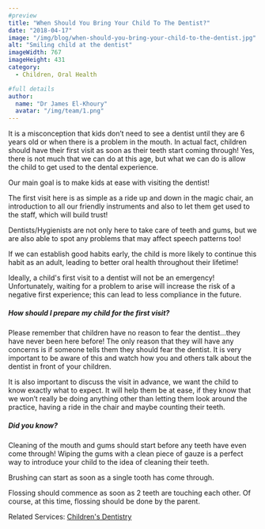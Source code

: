 ```yaml
---
#preview
title: "When Should You Bring Your Child To The Dentist?"
date: "2018-04-17"
image: "/img/blog/when-should-you-bring-your-child-to-the-dentist.jpg"
alt: "Smiling child at the dentist"
imageWidth: 767
imageHeight: 431
category:
  - Children, Oral Health

#full details
author:
  name: "Dr James El-Khoury"
  avatar: "/img/team/1.png"
---
```


It is a misconception that kids don’t need to see a dentist until they are 6 years old or when there is a problem in the mouth. In actual fact, children should have their first visit as soon as their teeth start coming through! Yes, there is not much that we can do at this age, but what we can do is allow the child to get used to the dental experience.

Our main goal is to make kids at ease with visiting the dentist!

The first visit here is as simple as a ride up and down in the magic chair, an introduction to all our friendly instruments and also to let them get used to the staff, which will build trust!

Dentists/Hygienists are not only here to take care of teeth and gums, but we are also able to spot any problems that may affect speech patterns too!

If we can establish good habits early, the child is more likely to continue this habit as an adult, leading to better oral health throughout their lifetime!

Ideally, a child's first visit to a dentist will not be an emergency! Unfortunately, waiting for a problem to arise will increase the risk of a negative first experience; this can lead to less compliance in the future.

##### How should I prepare my child for the first visit?

Please remember that children have no reason to fear the dentist…they have never been here before! The only reason that they will have any concerns is if someone tells them they should fear the dentist. It is very important to be aware of this and watch how you and others talk about the dentist in front of your children.

It is also important to discuss the visit in advance, we want the child to know exactly what to expect. It will help them be at ease, if they know that we won’t really be doing anything other than letting them look around the practice, having a ride in the chair and maybe counting their teeth.

##### Did you know?

Cleaning of the mouth and gums should start before any teeth have even come through! Wiping the gums with a clean piece of gauze is a perfect way to introduce your child to the idea of cleaning their teeth.

Brushing can start as soon as a single tooth has come through.

Flossing should commence as soon as 2 teeth are touching each other. Of course, at this time, flossing should be done by the parent.

Related Services: [Children's Dentistry](/services/children-dentistry/)
